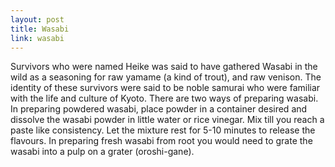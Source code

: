 ```yaml
---
layout: post
title: Wasabi
link: wasabi
---
```


Survivors who were named Heike was said to have gathered Wasabi in the wild as a seasoning for raw yamame (a kind of trout), and raw venison. The identity of these survivors were said to be noble samurai who were familiar with the life and culture of Kyoto. There are two ways of preparing wasabi. In preparing powdered wasabi, place powder in a container desired and dissolve the wasabi powder in little water or rice vinegar. Mix till you reach a paste like consistency. Let the mixture rest for 5-10 minutes to release the flavours. In preparing fresh wasabi from root you would need to grate the wasabi into a pulp on a grater (oroshi-gane).

